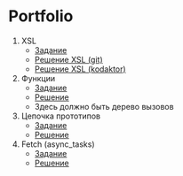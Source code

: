 # Portfolio

1. XSL
    * [Задание](https://kodaktor.ru/g/xsl_intro)
    * [Решение XSL (git)](https://github.com/shtatiana/shtatiana.github.io/tree/main/xsl)
    * [Решение XSL (kodaktor)](https://kodaktor.ru/g/ea5cc5d)
2. Функции
    * [Задание](https://kodaktor.ru/func_007)
    * [Решение](https://kodaktor.ru/g/dd125ef)
    * Здесь должно быть дерево вызовов
3. Цепочка прототипов
    * [Задание](https://kodaktor.ru/g/proto_chain)
    * [Решение]()
4. Fetch (async_tasks)
    * [Задание](https://kodaktor.ru/async_tasks)
    * [Решение]()
